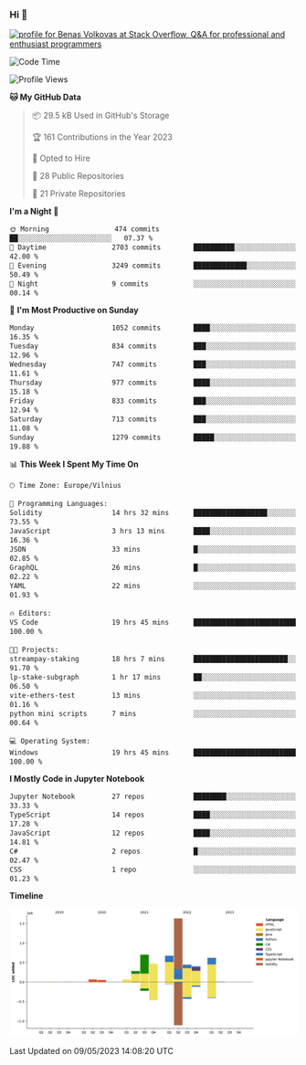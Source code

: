 ### Hi 👋
<a href="https://stackoverflow.com/users/14954249/benas-volkovas"><img src="https://stackoverflow.com/users/flair/14954249.png?theme=dark" width="208" height="58" alt="profile for Benas Volkovas at Stack Overflow, Q&amp;A for professional and enthusiast programmers" title="profile for Benas Volkovas at Stack Overflow, Q&amp;A for professional and enthusiast programmers"></a>

<!--START_SECTION:waka-->
![Code Time](http://img.shields.io/badge/Code%20Time-1%2C438%20hrs%2046%20mins-blue)

![Profile Views](http://img.shields.io/badge/Profile%20Views-0-blue)

**🐱 My GitHub Data** 

> 📦 29.5 kB Used in GitHub's Storage 
 > 
> 🏆 161 Contributions in the Year 2023
 > 
> 💼 Opted to Hire
 > 
> 📜 28 Public Repositories 
 > 
> 🔑 21 Private Repositories 
 > 
**I'm a Night 🦉** 

```text
🌞 Morning                474 commits         ██░░░░░░░░░░░░░░░░░░░░░░░   07.37 % 
🌆 Daytime                2703 commits        ██████████░░░░░░░░░░░░░░░   42.00 % 
🌃 Evening                3249 commits        █████████████░░░░░░░░░░░░   50.49 % 
🌙 Night                  9 commits           ░░░░░░░░░░░░░░░░░░░░░░░░░   00.14 % 
```
📅 **I'm Most Productive on Sunday** 

```text
Monday                   1052 commits        ████░░░░░░░░░░░░░░░░░░░░░   16.35 % 
Tuesday                  834 commits         ███░░░░░░░░░░░░░░░░░░░░░░   12.96 % 
Wednesday                747 commits         ███░░░░░░░░░░░░░░░░░░░░░░   11.61 % 
Thursday                 977 commits         ████░░░░░░░░░░░░░░░░░░░░░   15.18 % 
Friday                   833 commits         ███░░░░░░░░░░░░░░░░░░░░░░   12.94 % 
Saturday                 713 commits         ███░░░░░░░░░░░░░░░░░░░░░░   11.08 % 
Sunday                   1279 commits        █████░░░░░░░░░░░░░░░░░░░░   19.88 % 
```


📊 **This Week I Spent My Time On** 

```text
🕑︎ Time Zone: Europe/Vilnius

💬 Programming Languages: 
Solidity                 14 hrs 32 mins      ██████████████████░░░░░░░   73.55 % 
JavaScript               3 hrs 13 mins       ████░░░░░░░░░░░░░░░░░░░░░   16.36 % 
JSON                     33 mins             █░░░░░░░░░░░░░░░░░░░░░░░░   02.85 % 
GraphQL                  26 mins             █░░░░░░░░░░░░░░░░░░░░░░░░   02.22 % 
YAML                     22 mins             ░░░░░░░░░░░░░░░░░░░░░░░░░   01.93 % 

🔥 Editors: 
VS Code                  19 hrs 45 mins      █████████████████████████   100.00 % 

🐱‍💻 Projects: 
streampay-staking        18 hrs 7 mins       ███████████████████████░░   91.70 % 
lp-stake-subgraph        1 hr 17 mins        ██░░░░░░░░░░░░░░░░░░░░░░░   06.50 % 
vite-ethers-test         13 mins             ░░░░░░░░░░░░░░░░░░░░░░░░░   01.16 % 
python mini scripts      7 mins              ░░░░░░░░░░░░░░░░░░░░░░░░░   00.64 % 

💻 Operating System: 
Windows                  19 hrs 45 mins      █████████████████████████   100.00 % 
```

**I Mostly Code in Jupyter Notebook** 

```text
Jupyter Notebook         27 repos            ████████░░░░░░░░░░░░░░░░░   33.33 % 
TypeScript               14 repos            ████░░░░░░░░░░░░░░░░░░░░░   17.28 % 
JavaScript               12 repos            ████░░░░░░░░░░░░░░░░░░░░░   14.81 % 
C#                       2 repos             █░░░░░░░░░░░░░░░░░░░░░░░░   02.47 % 
CSS                      1 repo              ░░░░░░░░░░░░░░░░░░░░░░░░░   01.23 % 
```



**Timeline**

![Lines of Code chart](https://raw.githubusercontent.com/BenasVolkovas/BenasVolkovas/main/assets/bar_graph.png)


 Last Updated on 09/05/2023 14:08:20 UTC
<!--END_SECTION:waka-->
